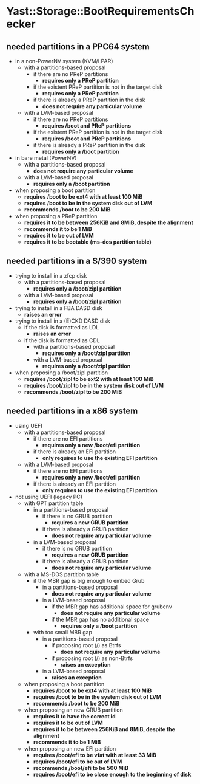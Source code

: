 
[//]: # (document was automatically created using 'rake doc:bootspecs')

# Yast::Storage::BootRequirementsChecker
## needed partitions in a PPC64 system
- in a non-PowerNV system (KVM/LPAR)
	- with a partitions-based proposal
		- if there are no PReP partitions
			- **requires only a PReP partition**
		- if the existent PReP partition is not in the target disk
			- **requires only a PReP partition**
		- if there is already a PReP partition in the disk
			- **does not require any particular volume**
	- with a LVM-based proposal
		- if there are no PReP partitions
			- **requires /boot and PReP partitions**
		- if the existent PReP partition is not in the target disk
			- **requires /boot and PReP partitions**
		- if there is already a PReP partition in the disk
			- **requires only a /boot partition**
- in bare metal (PowerNV)
	- with a partitions-based proposal
		- **does not require any particular volume**
	- with a LVM-based proposal
		- **requires only a /boot partition**
- when proposing a boot partition
	- **requires /boot to be ext4 with at least 100 MiB**
	- **requires /boot to be in the system disk out of LVM**
	- **recommends /boot to be 200 MiB**
- when proposing a PReP partition
	- **requires it to be between 256KiB and 8MiB, despite the alignment**
	- **recommends it to be 1 MiB**
	- **requires it to be out of LVM**
	- **requires it to be bootable (ms-dos partition table)**

## needed partitions in a S/390 system
- trying to install in a zfcp disk
	- with a partitions-based proposal
		- **requires only a /boot/zipl partition**
	- with a LVM-based proposal
		- **requires only a /boot/zipl partition**
- trying to install in a FBA DASD disk
	- **raises an error**
- trying to install in a (E)CKD DASD disk
	- if the disk is formatted as LDL
		- **raises an error**
	- if the disk is formatted as CDL
		- with a partitions-based proposal
			- **requires only a /boot/zipl partition**
		- with a LVM-based proposal
			- **requires only a /boot/zipl partition**
- when proposing a /boot/zipl partition
	- **requires /boot/zipl to be ext2 with at least 100 MiB**
	- **requires /boot/zipl to be in the system disk out of LVM**
	- **recommends /boot/zipl to be 200 MiB**

## needed partitions in a x86 system
- using UEFI
	- with a partitions-based proposal
		- if there are no EFI partitions
			- **requires only a new /boot/efi partition**
		- if there is already an EFI partition
			- **only requires to use the existing EFI partition**
	- with a LVM-based proposal
		- if there are no EFI partitions
			- **requires only a new /boot/efi partition**
		- if there is already an EFI partition
			- **only requires to use the existing EFI partition**
- not using UEFI (legacy PC)
	- with GPT partition table
		- in a partitions-based proposal
			- if there is no GRUB partition
				- **requires a new GRUB partition**
			- if there is already a GRUB partition
				- **does not require any particular volume**
		- in a LVM-based proposal
			- if there is no GRUB partition
				- **requires a new GRUB partition**
			- if there is already a GRUB partition
				- **does not require any particular volume**
	- with a MS-DOS partition table
		- if the MBR gap is big enough to embed Grub
			- in a partitions-based proposal
				- **does not require any particular volume**
			- in a LVM-based proposal
				- if the MBR gap has additional space for grubenv
					- **does not require any particular volume**
				- if the MBR gap has no additional space
					- **requires only a /boot partition**
		- with too small MBR gap
			- in a partitions-based proposal
				- if proposing root (/) as Btrfs
					- **does not require any particular volume**
				- if proposing root (/) as non-Btrfs
					- **raises an exception**
			- in a LVM-based proposal
				- **raises an exception**
	- when proposing a boot partition
		- **requires /boot to be ext4 with at least 100 MiB**
		- **requires /boot to be in the system disk out of LVM**
		- **recommends /boot to be 200 MiB**
	- when proposing an new GRUB partition
		- **requires it to have the correct id**
		- **requires it to be out of LVM**
		- **requires it to be between 256KiB and 8MiB, despite the alignment**
		- **recommends it to be 1 MiB**
	- when proposing an new EFI partition
		- **requires /boot/efi to be vfat with at least 33 MiB**
		- **requires /boot/efi to be out of LVM**
		- **recommends /boot/efi to be 500 MiB**
		- **requires /boot/efi to be close enough to the beginning of disk**
